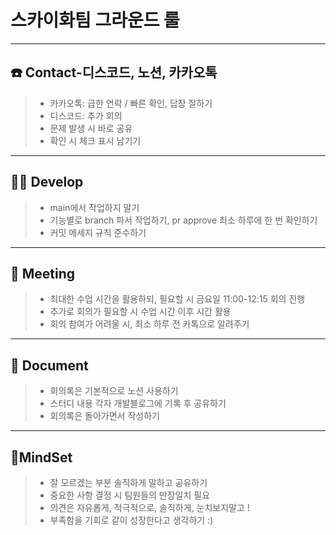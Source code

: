 # 스카이화팀 그라운드 룰
----
## ☎️ Contact-디스코드, 노션, 카카오톡

> * 카카오톡: 급한 연락 / 빠른 확인, 답장 잘하기
> * 디스코드: 추가 회의
> * 문제 발생 시 바로 공유
> * 확인 시 체크 표시 남기기


-----
## 👩‍💻 Develop

> * main에서 작업하지 말기   
> * 기능별로 branch 파서 작업하기, pr approve 최소 하루에 한 번 확인하기
> * 커밋 메세지 규칙 준수하기


-------
## 🍖 Meeting

> * 최대한 수업 시간을 활용하되, 필요할 시 금요일 11:00-12:15 회의 진행
> * 추가로 회의가 필요할 시 수업 시간 이후 시간 활용
> * 회의 참여가 어려울 시, 최소 하루 전 카톡으로 알려주기


----------
## 📄 Document

> * 회의록은 기본적으로 노션 사용하기
> * 스터디 내용 각자 개발블로그에 기록 후 공유하기
> * 회의록은 돌아가면서 작성하기


----------
## 🤝MindSet

> * 잘 모르겠는 부분 솔직하게 말하고 공유하기
> * 중요한 사항 결정 시 팀원들의 만장일치 필요
> * 의견은 자유롭게, 적극적으로, 솔직하게, 눈치보지말고 !
> * 부족함을 기회로 같이 성장한다고 생각하기 :)

